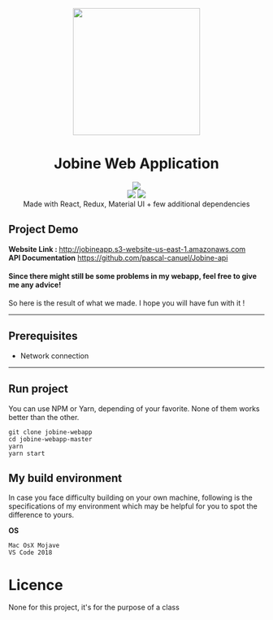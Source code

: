  <p align="center">
 <img width="250" src="https://github.com/Thyix/jobine-api/blob/master/assets/logo.svg"><br>
</p>
 
 <h1 align="center">Jobine Web Application</h1> 
  <p align="center">
  <img src="https://img.shields.io/badge/License-MIT-blue.svg"/><br>
  <img src="https://github.com/Thyix/jobine-api/blob/master/assets/upTime.svg"/>
  <img src="https://api.codacy.com/project/badge/Grade/e28ff30817f945c4b782a383e2711f8d"/><br>
  Made with React, Redux, Material UI + few additional dependencies
  </p>

## Project Demo

<b>Website Link : </b> http://jobineapp.s3-website-us-east-1.amazonaws.com <br/>
<b>API Documentation</b> https://github.com/pascal-canuel/Jobine-api

#### Since there might still be some problems in my webapp, feel free to give me any advice!

So here is the result of what we made. I hope you will have fun with it !

---

## Prerequisites

- Network connection

---

## Run project

You can use NPM or Yarn, depending of your favorite. None of them works better than the other.

```text
git clone jobine-webapp
cd jobine-webapp-master
yarn
yarn start
```

## My build environment

In case you face difficulty building on your own machine, 
following is the specifications of my environment which may be 
helpful for you to spot the difference to yours.

<b>OS</b>

```text
Mac OsX Mojave
VS Code 2018
```

# Licence

None for this project, it's for the purpose of a class

